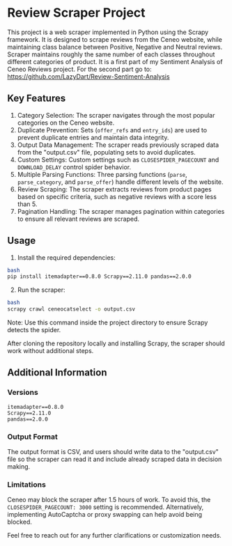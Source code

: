 # Review Scraper Project

This project is a web scraper implemented in Python using the Scrapy framework. It is designed to scrape reviews from the Ceneo website, while maintaining class balance between Positive, Negative and Neutral reviews. Scraper maintains roughly the same number of each classes throughout different categories of product.
It is a first part of my Sentiment Analysis of Ceneo Reviews project. For the second part go to:
https://github.com/LazyDart/Review-Sentiment-Analysis

## Key Features
1. Category Selection: The scraper navigates through the most popular categories on the Ceneo website.
2. Duplicate Prevention: Sets (`offer_refs` and `entry_ids`) are used to prevent duplicate entries and maintain data integrity.
3. Output Data Management: The scraper reads previously scraped data from the "output.csv" file, populating sets to avoid duplicates.
4. Custom Settings: Custom settings such as `CLOSESPIDER_PAGECOUNT` and `DOWNLOAD_DELAY` control spider behavior.
5. Multiple Parsing Functions: Three parsing functions (`parse`, `parse_category`, and `parse_offer`) handle different levels of the website.
6. Review Scraping: The scraper extracts reviews from product pages based on specific criteria, such as negative reviews with a score less than 5.
7. Pagination Handling: The scraper manages pagination within categories to ensure all relevant reviews are scraped.

## Usage

1. Install the required dependencies:
```sh    
bash
pip install itemadapter==0.8.0 Scrapy==2.11.0 pandas==2.0.0
```
2. Run the scraper:
```sh
bash
scrapy crawl ceneocatselect -o output.csv
```
Note: Use this command inside the project directory to ensure Scrapy detects the spider.

After cloning the repository locally and installing Scrapy, the scraper should work without additional steps.

## Additional Information
### Versions
    itemadapter==0.8.0
    Scrapy==2.11.0
    pandas==2.0.0

### Output Format
The output format is CSV, and users should write data to the "output.csv" file so the scraper can read it and include already scraped data in decision making.

### Limitations
Ceneo may block the scraper after 1.5 hours of work. To avoid this, the `CLOSESPIDER_PAGECOUNT: 3000` setting is recommended. Alternatively, implementing AutoCaptcha or proxy swapping can help avoid being blocked.

Feel free to reach out for any further clarifications or customization needs.